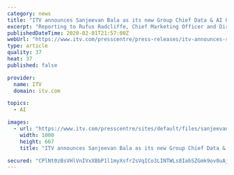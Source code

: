 ```yaml
---
category: news
title: "ITV announces Sanjeevan Bala as its new Group Chief Data & AI Officer"
excerpt: "Reporting to Rufus Radcliffe, Chief Marketing Officer and Director of Direct to Consumer, Sanjeevan, who joins in May 2020, will lead the transformation of ITV’s group-wide data and Ai strategy, evolving and consolidating ... Dunnhumby and a number of start-ups in Silicon Valley, where he was responsible for building a number of digital ..."
publishedDateTime: 2020-02-01T21:57:00Z
webUrl: "https://www.itv.com/presscentre/press-releases/itv-announces-sanjeevan-bala-its-new-group-chief-data-ai-officer"
type: article
quality: 37
heat: 37
published: false

provider:
  name: ITV
  domain: itv.com

topics:
  - AI

images:
  - url: "https://www.itv.com/presscentre/sites/default/files/sanjeevan_bala.jpg"
    width: 1000
    height: 667
    title: "ITV announces Sanjeevan Bala as its new Group Chief Data & AI Officer"

secured: "CPlNt0zBsVHlVnIVxXBbP1l1myXsfr2sVqICo3LINTWLs8IabSZGmk9ov0uAjq8wMbR3T587pinKQtXgbjhOPa+3b98ryo9VWEzt0QRSH4UilEPkMFBiIHZgFrgN0pTGkPwltfSVnHvHDq/AbrVdNbIGI+Yzx36uGH2e82xrvn/M35woMeOujTYB1dmGKn+qytLpnGhsqeLk2De5GRsjp86MX1WvnUQXNZdcHVwWEq3im7MjUu6z+NbIgP3cB77aY78/dp9zuRC7dzD7OH6LO29FM1mbPS+gTfgy5XRGGDPbDiDgOHS7J7HSssVFEYy1;KP5cRnAzGIqzT4ygCWEWYQ=="
---
```


